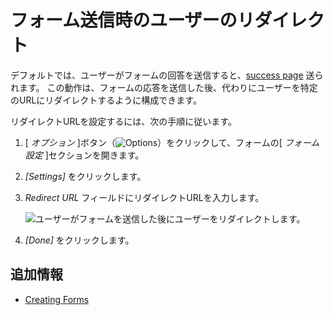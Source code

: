 # フォーム送信時のユーザーのリダイレクト

デフォルトでは、ユーザーがフォームの回答を送信すると、[success page](../creating-forms.md#adding-a-success-page) 送られます。 この動作は、フォームの応答を送信した後、代わりにユーザーを特定のURLにリダイレクトするように構成できます。

リダイレクトURLを設定するには、次の手順に従います。

1.  [ *オプション* ]ボタン（![Options](../../../../images/icon-options.png)）をクリックして、フォームの[ *フォーム設定* ]セクションを開きます。

2.  *[Settings]* をクリックします。

3.  *Redirect URL* フィールドにリダイレクトURLを入力します。

    ![ユーザーがフォームを送信した後にユーザーをリダイレクトします。](./redirecting-users-on-form-submission/images/01.png)

4.  *[Done]* をクリックします。

## 追加情報

  - [Creating Forms](../creating-forms.md)
